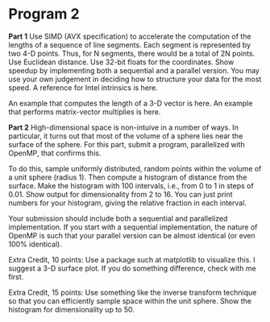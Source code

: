 # Program 2

**Part 1**
Use SIMD (AVX specification) to accelerate the computation of the lengths of a sequence of line segments. Each segment is represented by two 4-D points. Thus, for N segments, there would be a total of 2N points. Use Euclidean distance. Use 32-bit floats for the coordinates. Show speedup by implementing both a sequential and a parallel version. You may use your own judgement in deciding how to structure your data for the most speed. A reference for Intel intrinsics is here.

An example that computes the length of a 3-D vector is here. An example that performs matrix-vector multiplies is here.

**Part 2**
High-dimensional space is non-intuive in a number of ways. In particular, it turns out that most of the volume of a sphere lies near the surface of the sphere. For this part, submit a program, parallelized with OpenMP, that confirms this.

To do this, sample uniformly distributed, random points within the volume of a unit sphere (radius 1). Then compute a histogram of distance from the surface. Make the histogram with 100 intervals, i.e., from 0 to 1 in steps of 0.01. Show output for dimensionality from 2 to 16. You can just print numbers for your histogram, giving the relative fraction in each interval.

Your submission should include both a sequential and parallelized implementation. If you start with a sequential implementation, the nature of OpenMP is such that your parallel version can be almost identical (or even 100% identical).

Extra Credit, 10 points: Use a package such at matplotlib to visualize this. I suggest a 3-D surface plot. If you do something difference, check with me first.

Extra Credit, 15 points: Use something like the inverse transform technique so that you can efficiently sample space within the unit sphere. Show the histogram for dimensionality up to 50.
